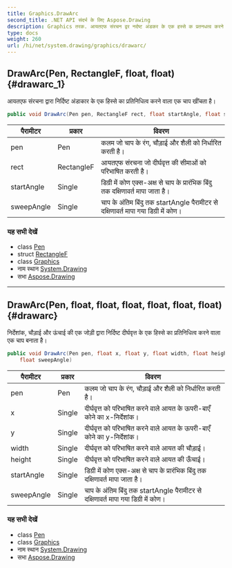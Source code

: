 ```yaml
---
title: Graphics.DrawArc
second_title: .NET API संदर्भ के लिए Aspose.Drawing
description: Graphics तरक. आयतएफ संरचन द्वर नर्दष्ट अंडकर के एक हस्से क प्रतनधत्व करने वल एक चप खंचत है
type: docs
weight: 260
url: /hi/net/system.drawing/graphics/drawarc/
---
```

## DrawArc(Pen, RectangleF, float, float) {#drawarc_1}

आयतएफ संरचना द्वारा निर्दिष्ट अंडाकार के एक हिस्से का प्रतिनिधित्व करने वाला एक चाप खींचता है।

```csharp
public void DrawArc(Pen pen, RectangleF rect, float startAngle, float sweepAngle)
```

| पैरामीटर | प्रकार | विवरण |
| --- | --- | --- |
| pen | Pen | कलम जो चाप के रंग, चौड़ाई और शैली को निर्धारित करती है। |
| rect | RectangleF | आयतएफ संरचना जो दीर्घवृत्त की सीमाओं को परिभाषित करती है। |
| startAngle | Single | डिग्री में कोण एक्स-अक्ष से चाप के प्रारंभिक बिंदु तक दक्षिणावर्त मापा जाता है। |
| sweepAngle | Single | चाप के अंतिम बिंदु तक startAngle पैरामीटर से दक्षिणावर्त मापा गया डिग्री में कोण। |

### यह सभी देखें

* class [Pen](../../pen/)
* struct [RectangleF](../../rectanglef/)
* class [Graphics](../)
* नाम स्थान [System.Drawing](../../graphics/)
* सभा [Aspose.Drawing](../../../)

---

## DrawArc(Pen, float, float, float, float, float, float) {#drawarc}

निर्देशांक, चौड़ाई और ऊंचाई की एक जोड़ी द्वारा निर्दिष्ट दीर्घवृत्त के एक हिस्से का प्रतिनिधित्व करने वाला एक चाप बनाता है।

```csharp
public void DrawArc(Pen pen, float x, float y, float width, float height, float startAngle, 
    float sweepAngle)
```

| पैरामीटर | प्रकार | विवरण |
| --- | --- | --- |
| pen | Pen | कलम जो चाप के रंग, चौड़ाई और शैली को निर्धारित करती है। |
| x | Single | दीर्घवृत्त को परिभाषित करने वाले आयत के ऊपरी-बाएँ कोने का x-निर्देशांक। |
| y | Single | दीर्घवृत्त को परिभाषित करने वाले आयत के ऊपरी-बाएँ कोने का y-निर्देशांक। |
| width | Single | दीर्घवृत्त को परिभाषित करने वाले आयत की चौड़ाई। |
| height | Single | दीर्घवृत्त को परिभाषित करने वाले आयत की ऊँचाई। |
| startAngle | Single | डिग्री में कोण एक्स-अक्ष से चाप के प्रारंभिक बिंदु तक दक्षिणावर्त मापा जाता है। |
| sweepAngle | Single | चाप के अंतिम बिंदु तक startAngle पैरामीटर से दक्षिणावर्त मापा गया डिग्री में कोण। |

### यह सभी देखें

* class [Pen](../../pen/)
* class [Graphics](../)
* नाम स्थान [System.Drawing](../../graphics/)
* सभा [Aspose.Drawing](../../../)


